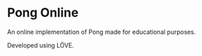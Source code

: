 # Pong Online
An online implementation of Pong made for educational purposes.

Developed using LÖVE.
